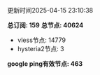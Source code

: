 更新时间2025-04-15 23:10:38

**总订阅: 159**
**总节点: 40624**
- vless节点: 14779
- hysteria2节点: 3

**google ping有效节点: 463**
